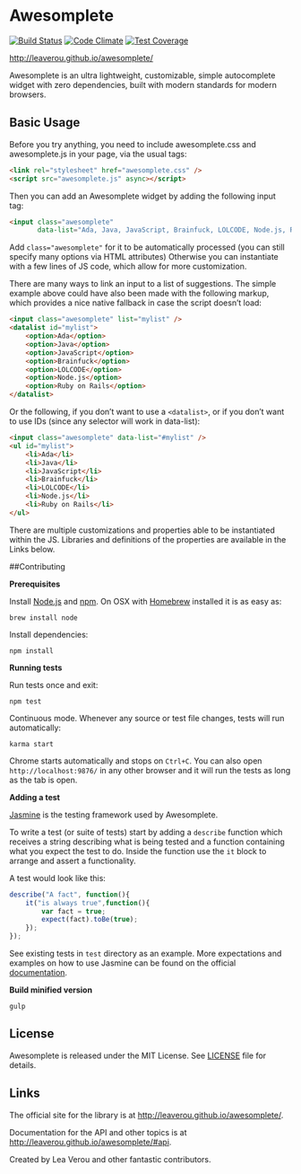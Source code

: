 # Awesomplete
[![Build Status](https://img.shields.io/travis/LeaVerou/awesomplete/gh-pages.svg)](https://travis-ci.org/LeaVerou/awesomplete)
[![Code Climate](https://img.shields.io/codeclimate/github/LeaVerou/awesomplete.svg)](https://codeclimate.com/github/LeaVerou/awesomplete)
[![Test Coverage](https://img.shields.io/codeclimate/coverage/github/LeaVerou/awesomplete.svg)](https://codeclimate.com/github/LeaVerou/awesomplete/coverage)

http://leaverou.github.io/awesomplete/

Awesomplete is an ultra lightweight, customizable, simple autocomplete widget with zero dependencies, built with modern standards for modern browsers.


## Basic Usage

Before you try anything, you need to include awesomplete.css and awesomplete.js in your page, via the usual tags:

```html
<link rel="stylesheet" href="awesomplete.css" />
<script src="awesomplete.js" async></script>
```

Then you can add an Awesomplete widget by adding the following input tag:

```html
<input class="awesomplete"
       data-list="Ada, Java, JavaScript, Brainfuck, LOLCODE, Node.js, Ruby on Rails" />
```

Add `class="awesomplete"` for it to be automatically processed (you can still specify many options via HTML attributes)
Otherwise you can instantiate with a few lines of JS code, which allow for more customization.

There are many ways to link an input to a list of suggestions. 
The simple example above could have also been made with the following markup, which provides a nice native fallback in case the script doesn’t load:

```html
<input class="awesomplete" list="mylist" />
<datalist id="mylist">
	<option>Ada</option>
	<option>Java</option>
	<option>JavaScript</option>
	<option>Brainfuck</option>
	<option>LOLCODE</option>
	<option>Node.js</option>
	<option>Ruby on Rails</option>
</datalist>
```

Or the following, if you don’t want to use a `<datalist>`, or if you don’t want to use IDs (since any selector will work in data-list):

```html
<input class="awesomplete" data-list="#mylist" />
<ul id="mylist">
	<li>Ada</li>
	<li>Java</li>
	<li>JavaScript</li>
	<li>Brainfuck</li>
	<li>LOLCODE</li>
	<li>Node.js</li>
	<li>Ruby on Rails</li>
</ul>
```

There are multiple customizations and properties able to be instantiated within the JS. Libraries and definitions of the properties are available in the Links below.

##Contributing

**Prerequisites**

Install [Node.js](https://nodejs.org/) and [npm](https://www.npmjs.com/). On OSX with [Homebrew](http://brew.sh/) installed it is as easy as:
```
brew install node
```

Install dependencies:
```
npm install
```

**Running tests**

Run tests once and exit:
```
npm test
```

Continuous mode. Whenever any source or test file changes, tests will run automatically:
```
karma start
```

Chrome starts automatically and stops on ```Ctrl+C```. You can also open ```http://localhost:9876/``` in any other browser and it will run the tests as long as the tab is open.

**Adding a test**

[Jasmine](http://jasmine.github.io/) is the testing framework used by Awesomplete.

To write a test (or suite of tests) start by adding a `describe` function which receives a string describing what is being tested and a function containing what you expect the test to do. Inside the function use the `it` block to arrange and assert a functionality. 

A test would look like this:

```javascript
describe("A fact", function(){
    it("is always true",function(){
        var fact = true;
        expect(fact).toBe(true);
    });
});
```

See existing tests in ```test``` directory as an example. More expectations and examples on how to use Jasmine can be found on the official [documentation](http://jasmine.github.io/2.2/introduction.html).

**Build minified version**

```
gulp
```

## License

Awesomplete is released under the MIT License. See [LICENSE][1] file for
details.

## Links

The official site for the library is at <http://leaverou.github.io/awesomplete/>.

Documentation for the API and other topics is at
<http://leaverou.github.io/awesomplete/#api>.

Created by Lea Verou and other fantastic contributors.

[1]: https://github.com/LeaVerou/awesomplete/blob/gh-pages/LICENSE
